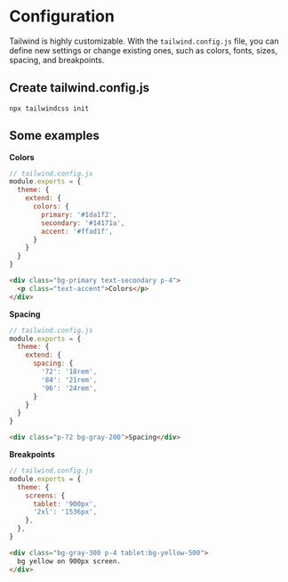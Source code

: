 # Configuration

Tailwind is highly customizable. With the `tailwind.config.js` file, you can define new settings or change existing ones, such as colors, fonts, sizes, spacing, and breakpoints.

## Create tailwind.config.js

```console
npx tailwindcss init
```

## Some examples

**Colors**

```javascript
// tailwind.config.js
module.exports = {
  theme: {
    extend: {
      colors: {
        primary: '#1da1f2',
        secondary: '#14171a',
        accent: '#ffad1f',
      }
    }
  }
}
```
```html
<div class="bg-primary text-secondary p-4">
  <p class="text-accent">Colors</p>
</div>
```

**Spacing**

```javascript
// tailwind.config.js
module.exports = {
  theme: {
    extend: {
      spacing: {
        '72': '18rem',
        '84': '21rem',
        '96': '24rem',
      }
    }
  }
}
```
```html
<div class="p-72 bg-gray-200">Spacing</div>
```

**Breakpoints**

```javascript
// tailwind.config.js
module.exports = {
  theme: {
    screens: {
      tablet: '900px',
      '2xl': '1536px',
    },
  },
}
```
```html
<div class="bg-gray-300 p-4 tablet:bg-yellow-500">
  bg yellow on 900px screen.
</div>
```